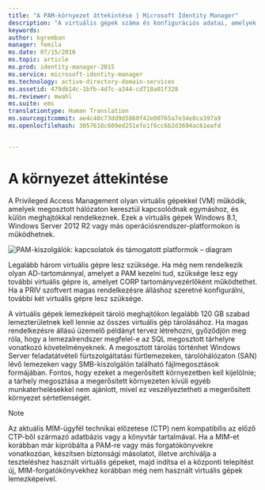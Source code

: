 ```yaml
---
title: "A PAM-környezet áttekintése | Microsoft Identity Manager"
description: "A virtuális gépek száma és konfigurációs adatai, amelyek a Privileged Access Management sikeres üzembe helyezéséhez szükségesek"
keywords: 
author: kgremban
manager: femila
ms.date: 07/15/2016
ms.topic: article
ms.prod: identity-manager-2015
ms.service: microsoft-identity-manager
ms.technology: active-directory-domain-services
ms.assetid: 479db14c-1bfb-4d7c-a344-cd718a01f328
ms.reviewer: mwahl
ms.suite: ems
translationtype: Human Translation
ms.sourcegitcommit: ae4c40c73dd9d5860f42e00765a7e34e8ca397a9
ms.openlocfilehash: 3057618c609ed251efe1f6cc6b2d3694ac61eafd


---
```


# A környezet áttekintése

A Privileged Access Management olyan virtuális gépekkel (VM) működik, amelyek megosztott hálózaton keresztül kapcsolódnak egymáshoz, és külön meghajtókkal rendelkeznek. Ezek a virtuális gépek Windows 8.1, Windows Server 2012 R2 vagy más operációsrendszer-platformokon is működhetnek.

![PAM-kiszolgálók: kapcsolatok és támogatott platformok – diagram](media/pam-test-lab-architecture.png)

Legalább három virtuális gépre lesz szüksége.  Ha még nem rendelkezik olyan AD-tartománnyal, amelyet a PAM kezelni tud, szüksége lesz egy további virtuális gépre is, amelyet CORP tartományvezérlőként működtethet.  Ha a PRIV szoftvert magas rendelkezésre álláshoz szeretné konfigurálni, további két virtuális gépre lesz szüksége.

A virtuális gépek lemezképeit tároló meghajtókon legalább 120 GB szabad lemezterületnek kell lennie az összes virtuális gép tárolásához.  Ha magas rendelkezésre állású üzemelő példányt tervez létrehozni, győződjön meg róla, hogy a lemezalrendszer megfelel-e az SQL megosztott tárhelyre vonatkozó követelményeknek.  A megosztott tárolás történhet Windows Server feladatátvételi fürtszolgáltatási fürtlemezeken, tárolóhálózaton (SAN) lévő lemezeken vagy SMB-kiszolgálón található fájlmegosztások formájában. Fontos, hogy ezeket a megerősített környezetben kell kijelölnie; a tárhely megosztása a megerősített környezeten kívüli egyéb munkaterhelésekkel nem ajánlott, mivel ez veszélyeztetheti a megerősített környezet sértetlenségét.

> [!NOTE]
> Az aktuális MIM-ügyfél technikai előzetese (CTP) nem kompatibilis az előző CTP-ből származó adatbázis vagy a könyvtár tartalmával. Ha a MIM-et korábban már kipróbálta a PAM-re vagy más forgatókönyvekre vonatkozóan, készítsen biztonsági másolatot, illetve archiválja a teszteléshez használt virtuális gépeket, majd indítsa el a központi telepítést új, MIM-forgatókönyvekhez korábban még nem használt virtuális gépek lemezképeivel.



<!--HONumber=Jul16_HO3-->


